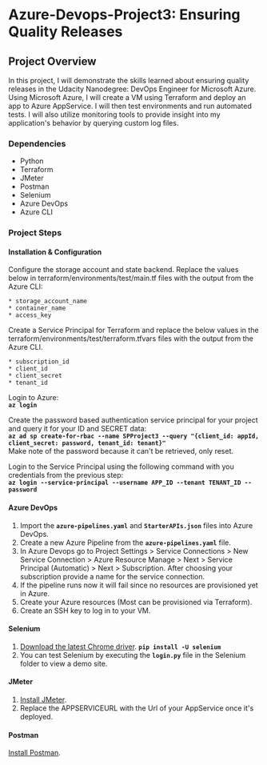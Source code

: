 # Azure-Devops-Project3: Ensuring Quality Releases

## Project Overview

In this project, I will demonstrate the skills learned about ensuring quality releases in the Udacity Nanodegree: DevOps Engineer for Microsoft Azure. Using Microsoft Azure, I will create a VM using Terraform and deploy an app to Azure AppService. I will then test environments and run automated tests. I will also utilize monitoring tools to provide insight into my application's behavior by querying custom log files.

### Dependencies

* Python
* Terraform
* JMeter
* Postman
* Selenium
* Azure DevOps
* Azure CLI

### Project Steps

#### Installation & Configuration

Configure the storage account and state backend. Replace the values below in terraform/environments/test/main.tf files with the output from the Azure CLI:

    * storage_account_name
    * container_name
    * access_key

Create a Service Principal for Terraform and replace the below values in the terraform/environments/test/terraform.tfvars files with the output from the Azure CLI.

    * subscription_id
    * client_id
    * client_secret
    * tenant_id

Login to Azure:<br>
**`az login`**

Create the password based authentication service principal for your project and query it for your ID and SECRET data: <br>
    **`az ad sp create-for-rbac --name SPProject3 --query "{client_id: appId, client_secret: password, tenant_id: tenant}"`**<br>
Make note of the password because it can't be retrieved, only reset.

Login to the Service Principal using the following command with you credentials from the previous step: <br>
    **`az login --service-principal --username APP_ID --tenant TENANT_ID --password`**

#### Azure DevOps

1. Import the **`azure-pipelines.yaml`** and **`StarterAPIs.json`** files into Azure DevOps.
2. Create a new Azure Pipeline from the **`azure-pipelines.yaml`** file.
3. In Azure Devops go to Project Settings > Service Connections > New Service Connection > Azure Resource Manage > Next > Service Principal (Automatic) > Next > Subscription. After choosing your subscription provide a name for the service connection.
4. If the pipeline runs now it will fail since no resources are provisioned yet in Azure.
5. Create your Azure resources (Most can be provisioned via Terraform).
6. Create an SSH key to log in to your VM.

#### Selenium

1. [Download the latest Chrome driver](https://sites.google.com/a/chromium.org/chromedriver/).
        **`pip install -U selenium`**
2. You can test Selenium by executing the **`login.py`** file in the Selenium folder to view a demo site.

#### JMeter

1. [Install JMeter](https://jmeter.apache.org/download_jmeter.cgi).
2. Replace the APPSERVICEURL with the Url of your AppService once it's deployed.

#### Postman

[Install Postman](https://www.postman.com/downloads/).

